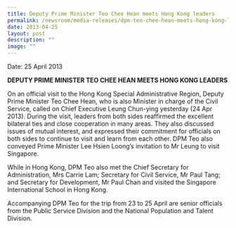 ```yaml
---
title: Deputy Prime Minister Teo Chee Hean meets Hong Kong leaders
permalink: /newsroom/media-releases/dpm-teo-chee-hean-meets-hong-kong-leaders/
date: 2013-04-25
layout: post
description: ""
image: ""
---
```

Date: 25 April 2013

**DEPUTY PRIME MINISTER TEO CHEE HEAN MEETS HONG KONG LEADERS**

On an official visit to the Hong Kong Special Administrative Region, Deputy Prime Minister Teo Chee Hean, who is also Minister in charge of the Civil Service, called on Chief Executive Leung Chun-ying yesterday (24 Apr 2013). During the visit, leaders from both sides reaffirmed the excellent bilateral ties and close cooperation in many areas. They also discussed issues of mutual interest, and expressed their commitment for officials on both sides to continue to visit and learn from each other. DPM Teo also conveyed Prime Minister Lee Hsien Loong’s invitation to Mr Leung to visit Singapore.  
  
While in Hong Kong, DPM Teo also met the Chief Secretary for Administration, Mrs Carrie Lam; Secretary for Civil Service, Mr Paul Tang; and Secretary for Development, Mr Paul Chan and visited the Singapore International School in Hong Kong.  
  
Accompanying DPM Teo for the trip from 23 to 25 April are senior officials from the Public Service Division and the National Population and Talent Division.
